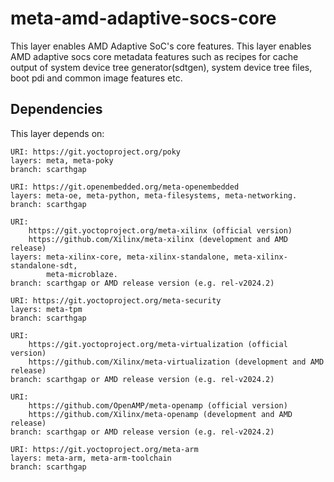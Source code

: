 # meta-amd-adaptive-socs-core

This layer enables AMD Adaptive SoC's core features. This layer enables AMD adaptive
socs core metadata features such as recipes for cache output of system device tree
generator(sdtgen), system device tree files, boot pdi and common image features
etc.

## Dependencies

This layer depends on:

	URI: https://git.yoctoproject.org/poky
	layers: meta, meta-poky
	branch: scarthgap

	URI: https://git.openembedded.org/meta-openembedded
	layers: meta-oe, meta-python, meta-filesystems, meta-networking.
	branch: scarthgap

	URI:
        https://git.yoctoproject.org/meta-xilinx (official version)
        https://github.com/Xilinx/meta-xilinx (development and AMD release)
	layers: meta-xilinx-core, meta-xilinx-standalone, meta-xilinx-standalone-sdt,
	        meta-microblaze.
	branch: scarthgap or AMD release version (e.g. rel-v2024.2)

	URI: https://git.yoctoproject.org/meta-security
	layers: meta-tpm
	branch: scarthgap

	URI:
        https://git.yoctoproject.org/meta-virtualization (official version)
        https://github.com/Xilinx/meta-virtualization (development and AMD release)
	branch: scarthgap or AMD release version (e.g. rel-v2024.2)

	URI:
        https://github.com/OpenAMP/meta-openamp (official version)
        https://github.com/Xilinx/meta-openamp (development and AMD release)
	branch: scarthgap or AMD release version (e.g. rel-v2024.2)

	URI: https://git.yoctoproject.org/meta-arm
	layers: meta-arm, meta-arm-toolchain
	branch: scarthgap
